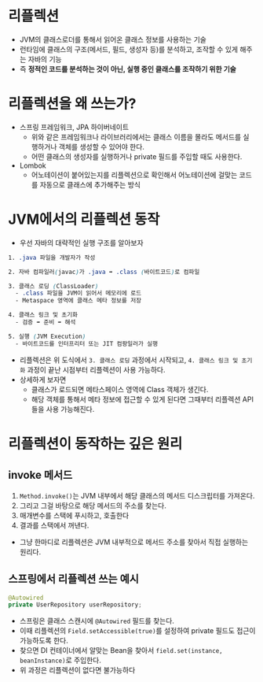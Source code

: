 # 리플렉션

- JVM의 클래스로더를 통해서 읽어온 클래스 정보를 사용하는 기술
- 런타임에 클래스의 구조(메서드, 필드, 생성자 등)를 분석하고, 조작할 수 있게 해주는 자바의 기능
- 즉 **정적인 코드를 분석하는 것이 아닌, 실행 중인 클래스를 조작하기 위한 기술**

# 리플렉션을 왜 쓰는가?

- 스프링 프레임워크, JPA 하이버네이트
    - 위와 같은 프레임워크나 라이브러리에서는 클래스 이름을 몰라도 메서드를 실행하거나 객체를 생성할 수 있어야 한다.
    - 어떤 클래스의 생성자를 실행하거나 private 필드를 주입할 때도 사용한다.
- Lombok
    - 어노테이션이 붙어있는지를 리플렉션으로 확인해서 어노테이션에 걸맞는 코드를 자동으로 클래스에 추가해주는 방식

# JVM에서의 리플렉션 동작

- 우선 자바의 대략적인 실행 구조를 알아보자
```scss
1. .java 파일을 개발자가 작성

2. 자바 컴파일러(javac)가 .java ➡️ .class (바이트코드)로 컴파일

3. 클래스 로딩 (ClassLoader)
  - .class 파일을 JVM이 읽어서 메모리에 로드
  - Metaspace 영역에 클래스 메타 정보를 저장

4. 클래스 링크 및 초기화
  - 검증 ➡️ 준비 ➡️ 해석

5. 실행 (JVM Execution)
  - 바이트코드를 인터프리터 또는 JIT 컴팡일러가 실행
```

- 리플렉션은 위 도식에서 `3. 클래스 로딩` 과정에서 시작되고, `4. 클래스 링크 및 초기화` 과정이 끝난 시점부터 리플렉션이 사용 가능하다.
- 상세하게 보자면
  - 클래스가 로드되면 메타스페이스 영역에 Class 객체가 생긴다.
  - 해당 객체를 통해서 메타 정보에 접근할 수 있게 된다면 그때부터 리플렉션 API들을 사용 가능해진다.

# 리플렉션이 동작하는 깊은 원리

## invoke 메서드

1. `Method.invoke()`는 JVM 내부에서 해당 클래스의 메서드 디스크립터를 가져온다.
2. 그리고 그걸 바탕으로 해당 메서드의 주소를 찾는다.
3. 매개변수를 스택에 푸시하고, 호출한다
4. 결과를 스택에서 꺼낸다.

- 그냥 한마디로 리플렉션은 JVM 내부적으로 메서드 주소를 찾아서 직접 실행하는 원리다.

## 스프링에서 리플렉션 쓰는 예시

```java
@Autowired
private UserRepository userRepository;
```

- 스프링은 클래스 스캔시에 `@Autowired` 필드를 찾는다.
- 이때 리플렉션의 `Field.setAccessible(true)`를 설정하여 private 필드도 접근이 가능하도록 한다.
- 찾으면 DI 컨테이너에서 알맞는 Bean을 찾아서 `field.set(instance, beanInstance)`로 주입한다.
- 위 과정은 리플렉션이 없다면 불가능하다
